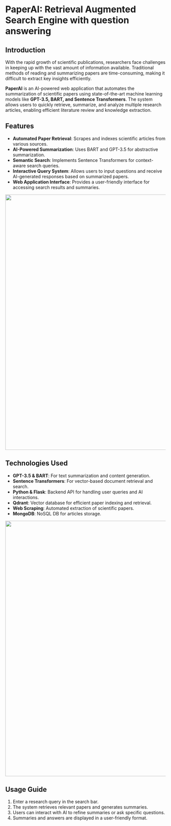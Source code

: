 # PaperAI: Retrieval Augmented Search Engine with question answering

## Introduction

With the rapid growth of scientific publications, researchers face challenges in keeping up with the vast amount of information available. Traditional methods of reading and summarizing papers are time-consuming, making it difficult to extract key insights efficiently. 

**PaperAI** is an AI-powered web application that automates the summarization of scientific papers using state-of-the-art machine learning models like **GPT-3.5, BART, and Sentence Transformers**. The system allows users to quickly retrieve, summarize, and analyze multiple research articles, enabling efficient literature review and knowledge extraction.

## Features

- **Automated Paper Retrieval**: Scrapes and indexes scientific articles from various sources.
- **AI-Powered Summarization**: Uses BART and GPT-3.5 for abstractive summarization.
- **Semantic Search**: Implements Sentence Transformers for context-aware search queries.
- **Interactive Query System**: Allows users to input questions and receive AI-generated responses based on summarized papers.
- **Web Application Interface**: Provides a user-friendly interface for accessing search results and summaries.


<img src="https://github.com/user-attachments/assets/30828b97-779e-4226-b936-4dc4c1d3884b" width="800" />

## Technologies Used

- **GPT-3.5 & BART**: For text summarization and content generation.
- **Sentence Transformers**: For vector-based document retrieval and search.
- **Python & Flask**: Backend API for handling user queries and AI interactions.
- **Qdrant**: Vector database for efficient paper indexing and retrieval.
- **Web Scraping**: Automated extraction of scientific papers.
- **MongoDB**: NoSQL DB for articles storage.

<img src="https://github.com/user-attachments/assets/ae8fa1ed-7c2e-45ac-9b50-8e641e8d1738" width="800" />

## Usage Guide
1. Enter a research query in the search bar.
2. The system retrieves relevant papers and generates summaries.
3. Users can interact with AI to refine summaries or ask specific questions.
4. Summaries and answers are displayed in a user-friendly format.
